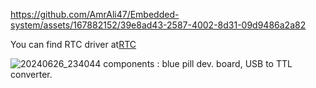
https://github.com/AmrAli47/Embedded-system/assets/167882152/39e8ad43-2587-4002-8d31-09d9486a2a82


You can find RTC driver at[RTC](https://github.com/AmrAli47/Embedded-system/tree/origin/STM32F103C8T6%20MCAL%20Layer/MCU%20Peripheral%20drivers/RTC)


![20240626_234044](https://github.com/AmrAli47/Embedded-system/assets/167882152/e0dd8e80-2d43-4d86-9db5-9aa2119499dd)
components : blue pill dev. board, USB to TTL converter.
